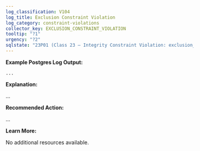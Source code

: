 ```yaml
---
log_classification: V104
log_title: Exclusion Constraint Violation
log_category: constraint-violations
collector_key: EXCLUSION_CONSTRAINT_VIOLATION
tooltip: "?1"
urgency: "?2"
sqlstate: "23P01 (Class 23 — Integrity Constraint Violation: exclusion_violation)"
---
```


**Example Postgres Log Output:**

```
...
```

**Explanation:**

...

**Recommended Action:**

...

**Learn More:**

No additional resources available.
